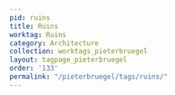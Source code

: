 ```yaml
---
pid: ruins
title: Ruins
worktag: Ruins
category: Architecture
collection: worktags_pieterbruegel
layout: tagpage_pieterbruegel
order: '133'
permalink: "/pieterbruegel/tags/ruins/"
---
```

